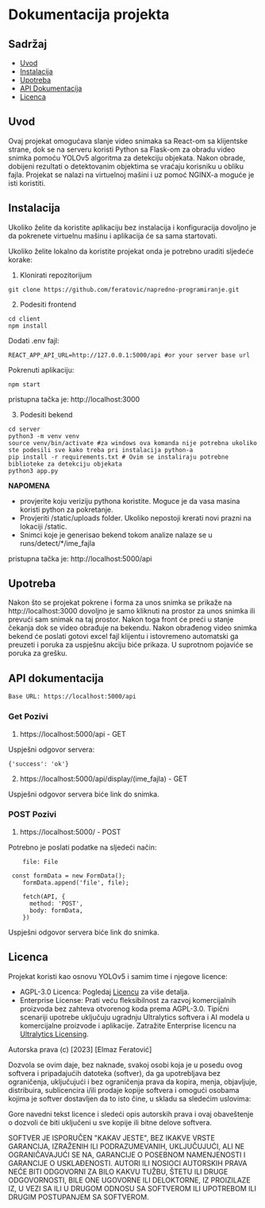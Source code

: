 # Dokumentacija projekta

## Sadržaj

- [Uvod](#uvod)
- [Instalacija](#instalacija)
- [Upotreba](#upotreba)
- [API Dokumentacija](#api-dokumentacija)
- [Licenca](#licenca)

## Uvod

Ovaj projekat omogućava slanje video snimaka sa React-om sa klijentske strane, dok se na serveru koristi Python sa Flask-om za obradu video snimka pomoću YOLOv5 algoritma za detekciju objekata. Nakon obrade, dobijeni rezultati o detektovanim objektima se vraćaju korisniku u obliku fajla. Projekat se nalazi na virtuelnoj mašini i uz pomoć NGINX-a moguće je isti koristiti.

## Instalacija

Ukoliko želite da koristite aplikaciju bez instalacija i konfiguracija dovoljno je da pokrenete virtuelnu mašinu i aplikacija će sa sama startovati.

Ukoliko želite lokalno da koristite projekat onda je potrebno uraditi sljedeće korake:

1. Klonirati repozitorijum

```
git clone https://github.com/feratovic/napredno-programiranje.git
```

2. Podesiti frontend

```
cd client
npm install
```

Dodati .env fajl:

```
REACT_APP_API_URL=http://127.0.0.1:5000/api #or your server base url
```

Pokrenuti aplikaciju:

```
npm start
```

pristupna tačka je: http://localhost:3000

3. Podesiti bekend

```
cd server
python3 -m venv venv
source venv/bin/activate #za windows ova komanda nije potrebna ukoliko ste podesili sve kako treba pri instalacija python-a
pip install -r requirements.txt # Ovim se instaliraju potrebne biblioteke za detekciju objekata
python3 app.py
```

**NAPOMENA**

- provjerite koju veriziju pythona koristite. Moguce je da vasa masina koristi python za pokretanje.
- Provjeriti /static/uploads folder. Ukoliko nepostoji krerati novi prazni na lokaciji /static.
- Snimci koje je generisao bekend tokom analize nalaze se u runs/detect/\*/ime_fajla

pristupna tačka je: http://localhost:5000/api

## Upotreba

Nakon što se projekat pokrene i forma za unos snimka se prikaže na http://localhost:3000 dovoljno je samo kliknuti na prostor za unos snimka ili prevući sam snimak na taj prostor. Nakon toga front će preći u stanje čekanja dok se video obrađuje na bekendu. Nakon obrađenog video snimka bekend će poslati gotovi excel fajl klijentu i istovremeno automatski ga preuzeti i poruka za uspješnu akciju biće prikaza. U suprotnom pojaviće se poruka za grešku.

## API dokumentacija

```
Base URL: https://localhost:5000/api
```

### Get Pozivi

1. https://localhost:5000/api - GET

Uspješni odgovor servera:

```
{'success': 'ok'}
```

2. https://localhost:5000/api/display/(ime_fajla) - GET

Uspješni odgovor servera biće link do snimka.

### POST Pozivi

1. https://localhost:5000/ - POST

Potrebno je poslati podatke na sljedeći način:

```
    file: File
```

```
 const formData = new FormData();
    formData.append('file', file);

    fetch(API, {
      method: 'POST',
      body: formData,
    })
```

Uspješni odgovor servera biće link do snimka.

## Licenca

Projekat koristi kao osnovu YOLOv5 i samim time i njegove licence:

- AGPL-3.0 Licenca: Pogledaj [Licencu](https://github.com/ultralytics/yolov5/blob/master/LICENSE) za više detalja.
- Enterprise License: Prati veću fleksibilnost za razvoj komercijalnih proizvoda bez zahteva otvorenog koda prema AGPL-3.0. Tipični scenariji upotrebe uključuju ugradnju Ultralytics softvera i AI modela u komercijalne proizvode i aplikacije. Zatražite Enterprise licencu na [Ultralytics Licensing](https://ultralytics.com/license).

Autorska prava (c) [2023] [Elmaz Feratović]

Dozvola se ovim daje, bez naknade, svakoj osobi koja je u posedu ovog softvera i pripadajućih datoteka (softver), da ga upotrebljava bez ograničenja, uključujući i bez ograničenja prava da kopira, menja, objavljuje, distribuira, sublicencira i/ili prodaje kopije softvera i omogući osobama kojima je softver dostavljen da to isto čine, u skladu sa sledećim uslovima:

Gore navedni tekst licence i sledeći opis autorskih prava i ovaj obaveštenje o dozvoli će biti uključeni u sve kopije ili bitne delove softvera.

SOFTVER JE ISPORUČEN "KAKAV JESTE", BEZ IKAKVE VRSTE GARANCIJA, IZRAŽENIH ILI PODRAZUMEVANIH, UKLJUČUJUĆI, ALI NE OGRANIČAVAJUĆI SE NA, GARANCIJE O POSEBNOM NAMENJENOSTI I GARANCIJE O USKLAĐENOSTI. AUTORI ILI NOSIOCI AUTORSKIH PRAVA NEĆE BITI ODGOVORNI ZA BILO KAKVU TUŽBU, ŠTETU ILI DRUGE ODGOVORNOSTI, BILE ONE UGOVORNE ILI DELOKTORNE, IZ PROIZILAZE IZ, U VEZI SA ILI U DRUGOM ODNOSU SA SOFTVEROM ILI UPOTREBOM ILI DRUGIM POSTUPANJEM SA SOFTVEROM.
